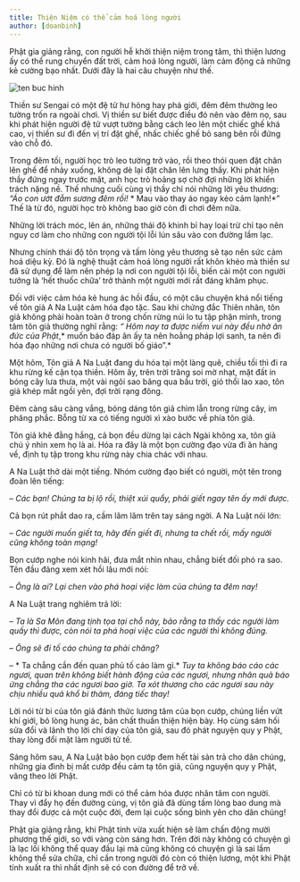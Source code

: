 ```yaml
---
title: Thiện Niệm có thể cảm hoá lòng người
author: [doanbinh]
---
```


Phật gia giảng rằng, con người hễ khởi thiện niệm trong tâm, thì thiện lương ấy có thể rung chuyển đất trời, cảm hoá lòng người, làm cảm động cả những kẻ cường bạo nhất. Dưới đây là hai câu chuyện như thế.

![ten buc hinh](https://www.dkn.tv/wp-content/uploads/2017/09/thien-niem-hoa-giai.jpg "ten buc hinh")

Thiền sư Sengai có một đệ tử hư hỏng hay phá giới, đêm đêm thường leo tường trốn ra ngoài chơi. Vị thiền sư biết được điều đó nên vào đêm nọ, sau khi phát hiện người đệ tử vượt tường bằng cách leo lên một chiếc ghế khá cao, vị thiền sư đi đến vị trí đặt ghế, nhấc chiếc ghế bỏ sang bên rồi đứng vào chỗ đó.

Trong đêm tối, người học trò leo tường trở vào, rồi theo thói quen đặt chân lên ghế để nhảy xuống, không dè lại đặt chân lên lưng thầy. Khi phát hiện thầy đứng ngay trước mặt, anh học trò hoảng sợ chờ đợi những lời khiển trách nặng nề. Thế nhưng cuối cùng vị thầy chỉ nói những lời yêu thương: *“Áo con ướt đẫm sương đêm rồi!* * Mau vào thay áo ngay kẻo cảm lạnh!*” Thế là từ đó, người học trò không bao giờ còn đi chơi đêm nữa.

Những lời trách móc, lên án, những thái độ khinh bỉ hay loại trừ chỉ tạo nên nguy cơ làm cho những con người tội lỗi lún sâu vào con đường lầm lạc.

Nhưng chính thái độ tôn trọng và tấm lòng yêu thương sẽ tạo nên sức cảm hoá diệu kỳ. Đó là nghệ thuật cảm hoá lòng người rất khôn khéo mà thiền sư đã sử dụng để làm nên phép lạ nơi con người tội lỗi, biến cải một con người tưởng là ‘hết thuốc chữa’ trở thành một người mới rất đáng khâm phục.

Đối với việc cảm hóa kẻ hung ác hồi đầu, có một câu chuyện khá nổi tiếng về tôn giả A Na Luật cảm hóa đạo tặc. Sau khi chứng đắc Thiên nhãn, tôn giả không phải hoàn toàn ở trong chốn rừng núi lo tu tập phận mình, trong tâm tôn giả thường nghĩ rằng: *“ Hôm nay ta được niềm vui này đều nhờ ân đức của Phật*,* muốn báo đáp ân ấy ta nên hoằng pháp lợi sanh, ta nên đi hóa đạo những nơi chưa có người bố giáo”.*

Một hôm, Tôn giả A Na Luật đang du hóa tại một làng quê, chiều tối thì đi ra khu rừng kế cận tọa thiền. Hôm ấy, trên trời trăng soi mờ nhạt, mặt đất in bóng cây lưa thưa, một vài ngôi sao băng qua bầu trời, gió thổi lao xao, tôn giả khép mắt ngồi yên, đợi trời rạng đông.

Đêm càng sâu càng vắng, bóng dáng tôn giả chìm lẫn trong rừng cây, im phăng phắc. Bỗng từ xa có tiếng người xì xào bước về phía tôn giả.

Tôn giả khẽ đằng hắng, cả bọn đều dừng lại cách Ngài không xa, tôn giả chú ý nhìn xem họ là ai. Hóa ra đây là một bọn cường đạo vừa đi ăn hàng về, định tụ tập trong khu rừng này chia chác với nhau.

A Na Luật thở dài một tiếng. Nhóm cường đạo biết có người, một tên trong đoàn lên tiếng:

– *Các bạn! Chúng ta bị lộ rồi, thiệt xúi quẩy, phải giết ngay tên ấy mới được.*

Cả bọn rút phắt dao ra, cầm lăm lăm trên tay sáng ngời. A Na Luật nói lớn:

– *Các người muốn giết ta, hãy đến giết đi, nhưng ta chết rồi, mấy người cũng không toàn mạng!*

Bọn cướp nghe nói kinh hãi, đưa mắt nhìn nhau, chẳng biết đối phó ra sao. Tên đầu đảng xem xét hồi lâu mới nói:

– *Ông là ai? Lại chen vào phá hoại việc làm của chúng ta đêm nay!*

A Na Luật trang nghiêm trả lời:

– *Ta là Sa Môn đang tịnh tọa tại chỗ này, bảo rằng ta thấy các người làm quấy thì được, còn nói ta phá hoại việc của các người thì không đúng.*

– *Ông sẽ đi tố cáo chúng ta phải chăng?*

– * Ta chẳng cần đến quan phủ tố cáo làm gì.* *Tuy ta không báo cáo các ngươi, quan trên không biết hành động của các ngươi, nhưng nhân quả báo ứng chẳng tha các ngươi bao giờ. Ta xót thương cho các ngươi sau này chịu nhiều quả khổ bi thảm, đáng tiếc thay!*

Lời nói từ bi của tôn giả đánh thức lương tâm của bọn cướp, chúng liền vứt khí giới, bỏ lòng hung ác, bản chất thuần thiện hiện bày. Họ cùng sám hối sửa đổi và lãnh thọ lời chỉ dạy của tôn giả, sau đó phát nguyện quy y Phật, thay lòng đổi mặt làm người tử tế.

Sáng hôm sau, A Na Luật bảo bọn cướp đem hết tài sản trả cho dân chúng, những gia đình bị mất cướp đều cảm tạ tôn giả, cũng nguyện quy y Phật, vâng theo lời Phật.

Chỉ có từ bi khoan dung mới có thể cảm hóa được nhân tâm con người. Thay vì đẩy họ đến đường cùng, vị tôn giả đã dùng tấm lòng bao dung mà thay đổi được cả một cuộc đời, đem lại cuộc sống bình yên cho dân chúng!

Phật gia giảng rằng, khi Phật tính vừa xuất hiện sẽ làm chấn động mười phương thế giới, so với vàng còn sáng hơn. Trên đời này không có chuyện gì là lạc lối không thể quay đầu lại mà cũng không có chuyện gì là sai lầm không thể sửa chữa, chỉ cần trong người đó còn có thiện lương, một khi Phật tính xuất ra thì nhất định sẽ có con đường để trở về.
